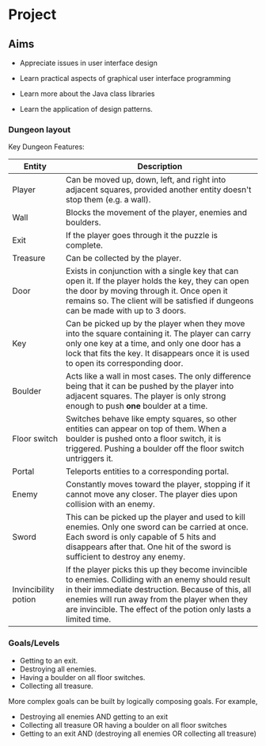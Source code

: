 # Project

## Aims

* Appreciate issues in user interface design

* Learn practical aspects of graphical user interface programming

* Learn more about the Java class libraries

* Learn the application of design patterns.

### Dungeon layout

Key Dungeon Features: 

| Entity               | Description                             |
| ------               | --------------------------------------- |
| Player               | Can be moved up, down, left, and right into adjacent squares, provided another entity doesn't stop them (e.g. a wall). |
| Wall                 | Blocks the movement of the player, enemies and boulders. |
| Exit                 | If the player goes through it the puzzle is complete.  |
| Treasure             | Can be collected by the player. |
| Door                 | Exists in conjunction with a single key that can open it. If the player holds the key, they can open the door by moving through it. Once open it remains so. The client will be satisfied if dungeons can be made with up to 3 doors. |
| Key                  | Can be picked up by the player when they move into the square containing it. The player can carry only one key at a time, and only one door has a lock that fits the key. It disappears once it is used to open its corresponding door. |
| Boulder              | Acts like a wall in most cases. The only difference being that it can be pushed by the player into adjacent squares. The player is only strong enough to push **one** boulder at a time. |
| Floor switch         | Switches behave like empty squares, so other entities can appear on top of them. When a boulder is pushed onto a floor switch, it is triggered. Pushing a boulder off the floor switch untriggers it. |
| Portal               | Teleports entities to a corresponding portal. |
| Enemy                | Constantly moves toward the player, stopping if it cannot move any closer. The player dies upon collision with an enemy. |
| Sword                | This can be picked up the player and used to kill enemies. Only one sword can be carried at once. Each sword is only capable of 5 hits and disappears after that. One hit of the sword is sufficient to destroy any enemy. |
| Invincibility potion | If the player picks this up they become invincible to enemies. Colliding with an enemy should result in their immediate destruction. Because of this, all enemies will run away from the player when they are invincible. The effect of the potion only lasts a limited time. |

### Goals/Levels

* Getting to an exit.
* Destroying all enemies.
* Having a boulder on all floor switches.
* Collecting all treasure.

More complex goals can be built by logically composing goals. For example,

* Destroying all enemies AND getting to an exit
* Collecting all treasure OR having a boulder on all floor switches
* Getting to an exit AND (destroying all enemies OR collecting all treasure)
